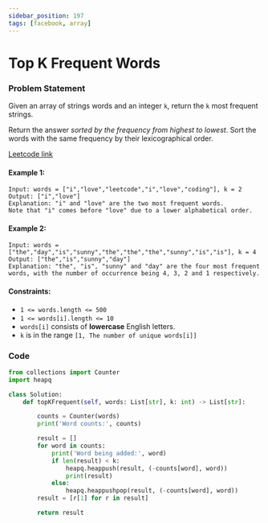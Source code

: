 ```yaml
---
sidebar_position: 197
tags: [facebook, array]
---
```


# Top K Frequent Words

### Problem Statement

Given an array of strings words and an integer `k`, return the `k` most frequent strings.

Return the answer _sorted by the frequency from highest to lowest_. Sort the words with the same frequency by their lexicographical order.

[Leetcode link](https://leetcode.com/problems/top-k-frequent-words/)

#### Example 1:

```
Input: words = ["i","love","leetcode","i","love","coding"], k = 2
Output: ["i","love"]
Explanation: "i" and "love" are the two most frequent words.
Note that "i" comes before "love" due to a lower alphabetical order.
```

#### Example 2:

```
Input: words = ["the","day","is","sunny","the","the","the","sunny","is","is"], k = 4
Output: ["the","is","sunny","day"]
Explanation: "the", "is", "sunny" and "day" are the four most frequent words, with the number of occurrence being 4, 3, 2 and 1 respectively.
```

#### Constraints:

- `1 <= words.length <= 500`
- `1 <= words[i].length <= 10`
- `words[i]` consists of **lowercase** English letters.
- `k` is in the range `[1, The number of unique words[i]]`

### Code

```python title="Python Code"
from collections import Counter
import heapq

class Solution:
    def topKFrequent(self, words: List[str], k: int) -> List[str]:

        counts = Counter(words)
        print('Word counts:', counts)

        result = []
        for word in counts:
            print('Word being added:', word)
            if len(result) < k:
                heapq.heappush(result, (-counts[word], word))
                print(result)
            else:
                heapq.heappushpop(result, (-counts[word], word))
        result = [r[1] for r in result]

        return result
```

